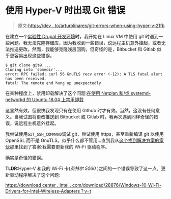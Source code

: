 # 使用 Hyper-V 时出现 Git 错误

> 原文:[https://dev . to/arturolinares/git-errors-when-using-hyper-v-21fb](https://dev.to/arturolinares/git-errors-when-using-hyper-v-21fb)

在建立一个[实验性 Drupal 开发环境](https://arturo.linar.es/en/blog/drupal-development-windows)时，我开始在 Linux VM 中使用 git 时遇到一些问题。我无法克隆存储库，因为我收到一些错误，说远程主机意外挂起，或者无法推送更改。然而，我能够克隆浅层回购，但奇怪的是，Bitbucket 和 Gitlab 似乎更容易出现这些错误。

```
$ git clone git@....
Cloning into 'somedir'...
error: RPC failed; curl 56 GnuTLS recv error (-12): A TLS fatal alert has been received.
fatal: The remote end hung up unexpectedly 
```

在某种程度上，禁用卸载解决了这个问题:[在使用 Netplan 和/或 systemd-networkd 的 Ubuntu 18.04 上禁用卸载](https://michael.mulqueen.me.uk/2018/08/disable-offloading-netplan-ubuntu/)

这显然有效，但很快我发现只有在使用 Github 时才有效。当然，这没有任何意义。当我试图将更改推送到 Bitbucket 或 Gitlab 时，我再次遇到同样奇怪的错误，说远程主机意外挂起。

我尝试使用`GIT_SSH_COMMAND`调试 git，尝试使用 https，甚至重新编译 git 以使用 OpenSSL 而不是 GnuTLS。似乎什么都不管用...直到我从[这个找到解决方案的家伙](https://stackoverflow.com/a/56946337/547972)那里找到了答案:我需要更新我的 Wi-Fi 驱动程序。

确实是奇怪的错误。

**TLDR**:Hyper-V 和我的 Wi-Fi 卡(*英特尔 5060* )之间的一个错误导致了这一点。更新驱动程序解决了这个问题:

[https://download center . Intel . com/download/28876/Windows-10-Wi-Fi-Drivers-for-Intel-Wireless-Adapters？v=t](https://downloadcenter.intel.com/download/28876/Windows-10-Wi-Fi-Drivers-for-Intel-Wireless-Adapters?v=t)